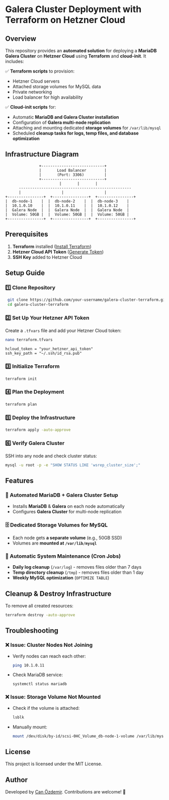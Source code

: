 # Galera Cluster Deployment with Terraform on Hetzner Cloud

## Overview
This repository provides an **automated solution** for deploying a **MariaDB Galera Cluster** on **Hetzner Cloud** using **Terraform** and **cloud-init**. It includes:

✅ **Terraform scripts** to provision:
   - Hetzner Cloud servers
   - Attached storage volumes for MySQL data
   - Private networking
   - Load balancer for high availability

✅ **Cloud-init scripts** for:
   - Automatic **MariaDB and Galera Cluster installation**
   - Configuration of **Galera multi-node replication**
   - Attaching and mounting dedicated **storage volumes** for `/var/lib/mysql`
   - Scheduled **cleanup tasks for logs, temp files, and database optimization**

## Infrastructure Diagram
```
               +----------------------------+
               |       Load Balancer        |
               |       (Port: 3306)         |
               +----------------------------+
                        |       |       |
      --------------------------------------------------
      |                  |                  |          
+----------------+  +----------------+  +----------------+
|  db-node-1    |  |  db-node-2    |  |  db-node-3    |
|  10.1.0.10    |  |  10.1.0.11    |  |  10.1.0.12    |
|  Galera Node  |  |  Galera Node  |  |  Galera Node  |
|  Volume: 50GB |  |  Volume: 50GB |  |  Volume: 50GB |
+----------------+  +----------------+  +----------------+
```

## Prerequisites
1. **Terraform** installed ([Install Terraform](https://developer.hashicorp.com/terraform/downloads))
2. **Hetzner Cloud API Token** ([Generate Token](https://console.hetzner.cloud/))
3. **SSH Key** added to Hetzner Cloud

## Setup Guide

### 1️⃣ Clone Repository
```sh
 git clone https://github.com/your-username/galera-cluster-terraform.git
 cd galera-cluster-terraform
```

### 2️⃣ Set Up Your Hetzner API Token
Create a `.tfvars` file and add your Hetzner Cloud token:
```sh
nano terraform.tfvars
```
```hcl
hcloud_token = "your_hetzner_api_token"
ssh_key_path = "~/.ssh/id_rsa.pub"
```

### 3️⃣ Initialize Terraform
```sh
terraform init
```

### 4️⃣ Plan the Deployment
```sh
terraform plan
```

### 5️⃣ Deploy the Infrastructure
```sh
terraform apply -auto-approve
```

### 6️⃣ Verify Galera Cluster
SSH into any node and check cluster status:
```sh
mysql -u root -p -e "SHOW STATUS LIKE 'wsrep_cluster_size';"
```

## Features
### 🚀 Automated MariaDB + Galera Cluster Setup
- Installs **MariaDB** & **Galera** on each node automatically
- Configures **Galera Cluster** for multi-node replication

### 🗄️ Dedicated Storage Volumes for MySQL
- Each node gets **a separate volume** (e.g., 50GB SSD)
- Volumes are **mounted at `/var/lib/mysql`**

### 🔄 Automatic System Maintenance (Cron Jobs)
- **Daily log cleanup** (`/var/log`) - removes files older than 7 days
- **Temp directory cleanup** (`/tmp`) - removes files older than 1 day
- **Weekly MySQL optimization** (`OPTIMIZE TABLE`)

## Cleanup & Destroy Infrastructure
To remove all created resources:
```sh
terraform destroy -auto-approve
```

## Troubleshooting
### ❌ Issue: Cluster Nodes Not Joining
- Verify nodes can reach each other:
  ```sh
  ping 10.1.0.11
  ```
- Check MariaDB service:
  ```sh
  systemctl status mariadb
  ```

### ❌ Issue: Storage Volume Not Mounted
- Check if the volume is attached:
  ```sh
  lsblk
  ```
- Manually mount:
  ```sh
  mount /dev/disk/by-id/scsi-0HC_Volume_db-node-1-volume /var/lib/mysql
  ```

## License
This project is licensed under the MIT License.

## Author
Developed by [Can Özdemir](https://github.com/mucan54). Contributions are welcome! 🚀

